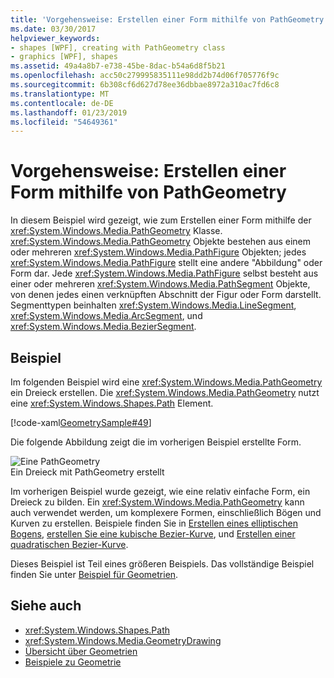 ```yaml
---
title: 'Vorgehensweise: Erstellen einer Form mithilfe von PathGeometry'
ms.date: 03/30/2017
helpviewer_keywords:
- shapes [WPF], creating with PathGeometry class
- graphics [WPF], shapes
ms.assetid: 49a4a8b7-e738-45be-8dac-b54a6d8f5b21
ms.openlocfilehash: acc50c279995835111e98dd2b74d06f705776f9c
ms.sourcegitcommit: 6b308cf6d627d78ee36dbbae8972a310ac7fd6c8
ms.translationtype: MT
ms.contentlocale: de-DE
ms.lasthandoff: 01/23/2019
ms.locfileid: "54649361"
---
```

# <a name="how-to-create-a-shape-by-using-a-pathgeometry"></a>Vorgehensweise: Erstellen einer Form mithilfe von PathGeometry
In diesem Beispiel wird gezeigt, wie zum Erstellen einer Form mithilfe der <xref:System.Windows.Media.PathGeometry> Klasse. <xref:System.Windows.Media.PathGeometry> Objekte bestehen aus einem oder mehreren <xref:System.Windows.Media.PathFigure> Objekten; jedes <xref:System.Windows.Media.PathFigure> stellt eine andere "Abbildung" oder Form dar. Jede <xref:System.Windows.Media.PathFigure> selbst besteht aus einer oder mehreren <xref:System.Windows.Media.PathSegment> Objekte, von denen jedes einen verknüpften Abschnitt der Figur oder Form darstellt. Segmenttypen beinhalten <xref:System.Windows.Media.LineSegment>, <xref:System.Windows.Media.ArcSegment>, und <xref:System.Windows.Media.BezierSegment>.  
  
## <a name="example"></a>Beispiel  
 Im folgenden Beispiel wird eine <xref:System.Windows.Media.PathGeometry> ein Dreieck erstellen. Die <xref:System.Windows.Media.PathGeometry> nutzt eine <xref:System.Windows.Shapes.Path> Element.  
  
 [!code-xaml[GeometrySample#49](../../../../samples/snippets/csharp/VS_Snippets_Wpf/GeometrySample/CS/pathgeometryexample.xaml#49)]  
  
 Die folgende Abbildung zeigt die im vorherigen Beispiel erstellte Form.  
  
 ![Eine PathGeometry](../../../../docs/framework/wpf/graphics-multimedia/media/wcpsdk-graphicsmm-pathgeometry-triangle.gif "Wcpsdk_graphicsmm_pathgeometry_triangle")  
Ein Dreieck mit PathGeometry erstellt  
  
 Im vorherigen Beispiel wurde gezeigt, wie eine relativ einfache Form, ein Dreieck zu bilden. Ein <xref:System.Windows.Media.PathGeometry> kann auch verwendet werden, um komplexere Formen, einschließlich Bögen und Kurven zu erstellen. Beispiele finden Sie in [Erstellen eines elliptischen Bogens](../../../../docs/framework/wpf/graphics-multimedia/how-to-create-an-elliptical-arc.md), [erstellen Sie eine kubische Bezier-Kurve](../../../../docs/framework/wpf/graphics-multimedia/how-to-create-a-cubic-bezier-curve.md), und [Erstellen einer quadratischen Bezier-Kurve](../../../../docs/framework/wpf/graphics-multimedia/how-to-create-a-quadratic-bezier-curve.md).  
  
 Dieses Beispiel ist Teil eines größeren Beispiels. Das vollständige Beispiel finden Sie unter [Beispiel für Geometrien](https://go.microsoft.com/fwlink/?LinkID=159989).  
  
## <a name="see-also"></a>Siehe auch
- <xref:System.Windows.Shapes.Path>
- <xref:System.Windows.Media.GeometryDrawing>
- [Übersicht über Geometrien](../../../../docs/framework/wpf/graphics-multimedia/geometry-overview.md)
- [Beispiele zu Geometrie](https://go.microsoft.com/fwlink/?LinkID=159989)
